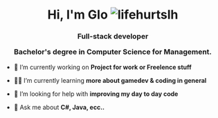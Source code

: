 
<p align="center">
<!--  <img src="https://j.gifs.com/Kr7rkQ.gif" />-->
</p>

<h1 align="center">Hi, I'm GIo  <img src="https://komarev.com/ghpvc/?username=lifehurtslh&label=Profile%20views&color=8080c0&style=flat-square" alt="lifehurtslh"/></h1>
<h3 align="center">Full-stack developer

Bachelor's degree in Computer Science for Management.</h3>




- 👾 I’m currently working on **Project for work or Freelence stuff**

- 🧙‍♂️ I’m currently learning **more about gamedev & coding in general**
<!--
- 🕵🏽‍♂️ I’m looking to collaborate on **anything game **
-->
- 🙏 I’m looking for help with **improving my day to day code**

- 💬 Ask me about **C#, Java, ecc..**
<!--
- 📫 How to reach me **LeafContactMe@protonmail.com**

- 🧛 Proud enjoyer of **https://draculatheme.com/**
<!--
<!--
**Gio-12/Gio-12** is a ✨ _special_ ✨ repository because its `README.md` (this file) appears on your GitHub profile.

Here are some ideas to get you started:

- 🔭 I’m currently working on ...
- 🌱 I’m currently learning ...
- 👯 I’m looking to collaborate on ...
- 🤔 I’m looking for help with ...
- 💬 Ask me about ...
- 📫 How to reach me: ...
- 😄 Pronouns: ...
- ⚡ Fun fact: ...
-->

